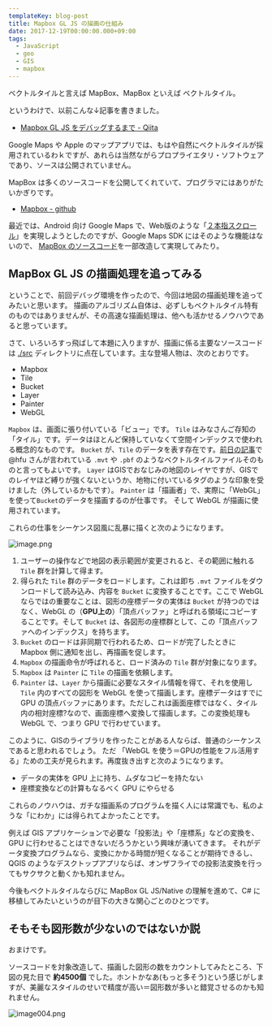 ```yaml
---
templateKey: blog-post
title: Mapbox GL JS の描画の仕組み
date: 2017-12-19T00:00:00.000+09:00
tags:
  - JavaScript
  - geo
  - GIS
  - mapbox
---
```

ベクトルタイルと言えば MapBox、MapBox といえば ベクトルタイル。

<!--more-->

というわけで、以前こんな↓記事を書きました。

* [Mapbox GL JS をデバッグするまで - Qiita](https://qiita.com/amay077/items/5b2cbde9e06184166f35)

Google Maps や Apple のマップアプリでは、もはや自然にベクトルタイルが採用されているわｋですが、あれらは当然ながらプロプライエタリ・ソフトウェアであり、ソースは公開されていません。

MapBox は多くのソースコードを公開してくれていて、プログラマにはありがたいかぎりです。

* [Mapbox - github](https://github.com/mapbox)

最近では、Android 向け Google Maps で、Web版のような「[２本指スクロール](http://appllio.com/google-maps-embedded-two-fingers-touch-scroll)」を実現しようとしたのですが、Google Maps SDK にはそのような機能はないので、 [MapBox のソースコード](https://github.com/mapbox/mapbox-gl-native/tree/master/platform/android/MapboxGLAndroidSDK/src/main/java/com/almeros/android/multitouch/gesturedetectors)を一部改造して実現してみたり。

## MapBox GL JS の描画処理を追ってみる

ということで、前回デバッグ環境を作ったので、今回は地図の描画処理を追ってみたいと思います。
描画のアルゴリズム自体は、必ずしもベクトルタイル特有のものではありませんが、その高速な描画処理は、他へも活かせるノウハウであると思っています。

さて、いろいろすっ飛ばして本題に入りますが、描画に係る主要なソースコードは [./src](https://github.com/mapbox/mapbox-gl-js/tree/master/src) ディレクトリに点在しています。主な登場人物は、次のとおりです。

* Mapbox
* Tile
* Bucket
* Layer
* Painter
* WebGL

``Mapbox`` は、画面に張り付いている「ビュー」です。
``Tile`` はみなさんご存知の「タイル」です。データはほとんど保持していなくて空間インデックスで使われる概念的なものです。
``Bucket`` が、``Tile`` のデータを表す存在です。[前日の記事](https://qiita.com/hfu/items/69fbe24be92654f634da)で @hfu さんが言われている ``.mvt`` や ``.pbf`` のようなベクトルタイルファイルそのものと言ってもよいです。
``Layer`` はGISでおなじみの地図のレイヤですが、GISでのレイヤほど縛りが強くないというか、地物に付いているタグのような印象を受けました（外しているかもです）。
``Painter`` は「描画者」で、実際に「WebGL」を使って``Bucket``のデータを描画するのが仕事です。
そして WebGL が描画に使用されています。

これらの仕事をシーケンス図風に乱暴に描くと次のようになります。

![image.png](https://qiita-image-store.s3.amazonaws.com/0/8227/2b056303-f802-4eee-6316-9753d5ae41dd.png)

1. ユーザーの操作などで地図の表示範囲が変更されると、その範囲に触れる ``Tile`` 群を計算して得ます。
2. 得られた ``Tile`` 群のデータをロードします。これは即ち ``.mvt`` ファイルをダウンロードして読み込み、内容を ``Bucket`` に変換することです。ここで WebGL ならではの重要なことは、図形の座標データの実体は ``Bucket`` が持つのではなく、WebGL の（**GPU上の**）「頂点バッファ」と呼ばれる領域にコピーすることです。そして ``Bucket`` は、各図形の座標群として、この「頂点バッファへのインデックス」を持ちます。 
3. ``Bucket`` のロードは非同期で行われるため、ロードが完了したときに Mapbox 側に通知を出し、再描画を促します。
4. ``Mapbox`` の描画命令が呼ばれると、ロード済みの ``Tile`` 群が対象になります。
5. ``Mapbox`` は ``Painter`` に ``Tile`` の描画を依頼します。
6. ``Painter`` は、``Layer`` から描画に必要なスタイル情報を得て、それを使用し ``Tile`` 内のすべての図形を WebGL を使って描画します。座標データはすでに GPU の頂点バッファにあります。ただしこれは画面座標ではなく、タイル内の相対座標?なので、画面座標へ変換して描画します。この変換処理も WebGL で、つまり GPU で行わせています。

このように、GISのライブラリを作ったことがある人ならば、普通のシーケンスであると思われるでしょう。
ただ 「WebGL を使う＝GPUの性能をフル活用する」ための工夫が見られます。再度抜き出すと次のようになります。

* データの実体を GPU 上に持ち、ムダなコピーを持たない
* 座標変換などの計算もなるべく GPU にやらせる

これらのノウハウは、ガチな描画系のプログラムを描く人には常識でも、私のような「にわか」には得られてよかったことです。

例えば GIS アプリケーションで必要な「投影法」や「座標系」などの変換を、GPU に行わせることはできないだろうかという興味が湧いてきます。
それがデータ変換プログラムなら、変換にかかる時間が短くなることが期待できるし、QGIS のようなデスクトップアプリならば、オンザフライでの投影法変換を行ってもサクサクと動くかも知れません。

今後もベクトルタイルならびに MapBox GL JS/Native の理解を進めて、C# に移植してみたいというのが目下の大きな関心ごとのひとつです。

## そもそも図形数が少ないのではないか説

おまけです。

ソースコードを対象改造して、描画した図形の数をカウントしてみたところ、下図の見た目で **約4500個** でした。ホントかなあ(もっと多そう)という感じがしますが、美麗なスタイルのせいで精度が高い＝図形数が多いと錯覚させるのかも知れません。

![image004.png](https://qiita-image-store.s3.amazonaws.com/0/8227/aeb62af8-6a9c-1bc6-c9c7-8a60d27a6f7b.png)
